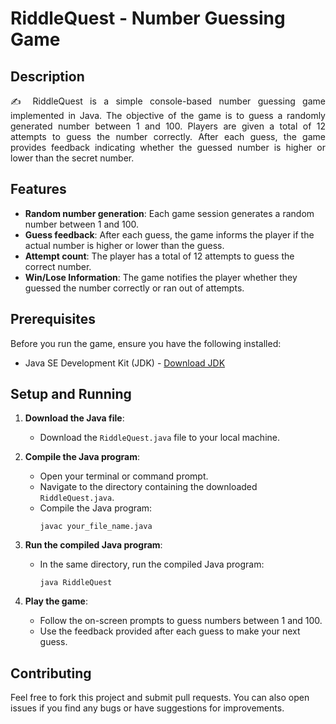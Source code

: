 # RiddleQuest - Number Guessing Game

## Description

<p align="justify"> ✍ RiddleQuest is a simple console-based number guessing game implemented in Java. The objective of the game is to guess a randomly generated number between 1 and 100. Players are given a total of 12 attempts to guess the number correctly. After each guess, the game provides feedback indicating whether the guessed number is higher or lower than the secret number.</p>

## Features

- **Random number generation**: Each game session generates a random number between 1 and 100.
- **Guess feedback**: After each guess, the game informs the player if the actual number is higher or lower than the guess.
- **Attempt count**: The player has a total of 12 attempts to guess the correct number.
- **Win/Lose Information**: The game notifies the player whether they guessed the number correctly or ran out of attempts.

## Prerequisites

Before you run the game, ensure you have the following installed:
- Java SE Development Kit (JDK) - [Download JDK](https://www.oracle.com/java/technologies/javase-jdk11-downloads.html)

## Setup and Running

1. **Download the Java file**:
   - Download the `RiddleQuest.java` file to your local machine.

2. **Compile the Java program**:
   - Open your terminal or command prompt.
   - Navigate to the directory containing the downloaded `RiddleQuest.java`.
   - Compile the Java program:
     ```
     javac your_file_name.java
     ```

3. **Run the compiled Java program**:
   - In the same directory, run the compiled Java program:
     ```
     java RiddleQuest
     ```

4. **Play the game**:
   - Follow the on-screen prompts to guess numbers between 1 and 100.
   - Use the feedback provided after each guess to make your next guess.

## Contributing

Feel free to fork this project and submit pull requests. You can also open issues if you find any bugs or have suggestions for improvements.

